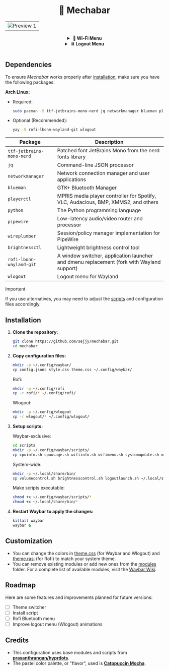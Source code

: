 <h1 align="center" style="border-style: none;">🤖 Mechabar</h1>

<div align="center">
  <table>
    <tr>
      <td><img src="assets/v1.3.2.png" alt="Preview 1" /></td>
    </tr>
  </table>
</div>

<div align="center">
  <details>
    <summary><strong>&nbsp;🛜 Wi-Fi Menu</strong></summary>
    <br />
    <table>
      <tr>
        <td><img src="assets/wifi-1.0.png" alt="Wi-Fi Menu" /></td>
      </tr>
      <tr>
        <td><img src="assets/wifi-1.1.png" alt="Wi-Fi Menu" /></td>
      </tr>
    </table>
  </details>
</div>

<div align="center">
  <details>
    <summary><strong>&nbsp;⏸️ Logout Menu</strong></summary>
    <br />
    <table>
      <tr>
        <td><img src="assets/logout-1.0.png" alt="Logout Menu 1" /></td>
      </tr>
      <tr>
        <td><img src="assets/logout-2.0.png" alt="Logout Menu 2" /></td>
      </tr>
    </table>
  </details>
</div>

#

## Dependencies

To ensure _Mechabar_ works properly after [installation](#installation), make sure you have the following packages:

**Arch Linux:**

- Required:

  ```bash
  sudo pacman -S ttf-jetbrains-mono-nerd jq networkmanager blueman playerctl python pipewire wireplumber brightnessctl
  ```

- Optional (Recommended):

  ```bash
  yay -S rofi-lbonn-wayland-git wlogout
  ```

| Package                   | Description                                                                               |
| ------------------------- | ----------------------------------------------------------------------------------------- |
| `ttf-jetbrains-mono-nerd` | Patched font JetBrains Mono from the nerd fonts library                                   |
| `jq`                      | Command-line JSON processor                                                               |
| `networkmanager`          | Network connection manager and user applications                                          |
| `blueman`                 | GTK+ Bluetooth Manager                                                                    |
| `playerctl`               | MPRIS media player controller for Spotify, VLC, Audacious, BMP, XMMS2, and others         |
| `python`                  | The Python programming language                                                           |
| `pipewire`                | Low-latency audio/video router and processor                                              |
| `wireplumber`             | Session/policy manager implementation for PipeWire                                        |
| `brightnessctl`           | Lightweight brightness control tool                                                       |
| `rofi-lbonn-wayland-git`  | A window switcher, application launcher and dmenu replacement (fork with Wayland support) |
| `wlogout`                 | Logout menu for Wayland                                                                   |

> [!IMPORTANT]
> If you use alternatives, you may need to adjust the [scripts](/scripts/) and configuration files accordingly.

## Installation

1. **Clone the repository:**

   ```bash
   git clone https://github.com/sejjy/mechabar.git
   cd mechabar
   ```

2. **Copy configuration files:**

   ```bash
   mkdir -p ~/.config/waybar/
   cp config.jsonc style.css theme.css ~/.config/waybar/
   ```

   Rofi:

   ```bash
   mkdir -p ~/.config/rofi
   cp -r rofi/* ~/.config/rofi/
   ```

   Wlogout:

   ```bash
   mkdir -p ~/.config/wlogout
   cp -r wlogout/* ~/.config/wlogout/
   ```

3. **Setup scripts:**

   Waybar-exclusive:

   ```bash
   cd scripts
   mkdir -p ~/.config/waybar/scripts/
   cp cpuinfo.sh cpuusage.sh wifiinfo.sh wifimenu.sh systemupdate.sh mediaplayer.py ~/.config/waybar/scripts/
   ```

   System-wide:

   ```bash
   mkdir -p ~/.local/share/bin/
   cp volumecontrol.sh brightnesscontrol.sh logoutlaunch.sh ~/.local/share/bin/
   ```

   Make scripts executable:

   ```bash
   chmod +x ~/.config/waybar/scripts/*
   chmod +x ~/.local/share/bin/*
   ```

4. **Restart Waybar to apply the changes:**

   ```bash
   killall waybar
   waybar &
   ```

## Customization

- You can change the colors in [theme.css](/theme.css) (for Waybar and Wlogout) and [theme.rasi](/rofi/theme.rasi) (for Rofi) to match your system theme.
- You can remove existing modules or add new ones from the [modules](/modules/) folder. For a complete list of available modules, visit the [Waybar Wiki](https://github.com/Alexays/Waybar/wiki).

## Roadmap

Here are some features and improvements planned for future versions:

- [ ] Theme switcher
- [ ] Install script
- [ ] Rofi Bluetooth menu
- [ ] Improve logout menu (Wlogout) animations

## Credits

- This configuration uses base modules and scripts from **[prasanthrangan/hyprdots](https://github.com/prasanthrangan/hyprdots)**.
- The pastel color palette, or "flavor", used is **[Catppuccin Mocha](https://github.com/catppuccin/catppuccin/blob/main/docs/style-guide.md)**.
